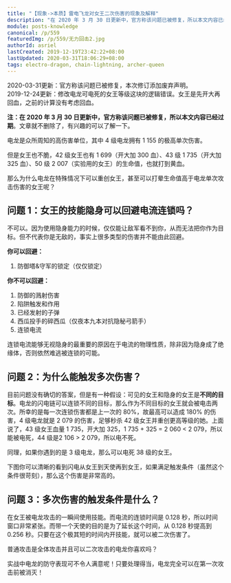 ```yaml
---
title: "【现象->本质】雷电飞龙对女王二次伤害的现象及解释"
description: "在 2020 年 3 月 30 日更新中，官方称该问题已被修复，所以本文内容已经过期。电龙是众所周知的高伤害单位，其中 4 级电龙拥有 1 155 的极高单次伤害，但是女王也不脆，50 级女王有高达 2 007 的生命值，也就打到黄血，那么为什么电龙在特殊情况下可以重创女王，甚至可以打晕生命值高于电龙单次攻击伤害的女王呢？"
module: posts-knowledge
canonical: /p/559
featuredImg: /p/559/无力回击2.jpg
authorId: asriel
lastCreated: 2019-12-19T23:42:22+08:00
lastUpdated: 2020-03-31T18:06:29+08:00
tags: electro-dragon, chain-lightning, archer-queen
---
```


<PostHistory>
2020-03-31更新：官方称该问题已被修复，本次修订添加废弃声明。<br>
2019-12-24更新：修改电龙可电死的女王等级这块的逻辑错误。女王是先开大再回血，之前的计算没有考虑回血。
</PostHistory>

**注：在 2020 年 3 月 30 日更新中，官方称该问题已被修复，所以本文内容已经过期**。文章就不删除了，有兴趣的可以了解一下。

电龙是众所周知的高伤害单位，其中 4 级电龙拥有 1 155 的极高单次伤害。

但是女王也不脆，42 级女王也有 1 699（开大加 300 血）、43 级 1 735（开大加 325 血）、50 级 2 007（实验用的女王）的生命值，也就打到黄血。

那么为什么电龙在特殊情况下可以重创女王，甚至可以打晕生命值高于电龙单次攻击伤害的女王呢？

## 问题 1：女王的技能隐身可以回避电流连锁吗？

不可以。因为使用隐身能力的时候，仅仅能让敌军看不到你，从而无法把你作为目标。但不代表你是无敌的，事实上很多类型的伤害并不能由此回避。

**你可以回避：**

1. 防御塔&守军的锁定（仅仅锁定）

**你不可以回避：**

1. 防御的溅射伤害
2. 陷阱触发和作用
3. 已经发射的子弹
4. 西瓜投手的碎西瓜（仅夜本九本对抗隐秘弓箭手）
5. 连锁电流

连锁电流能够无视隐身的最重要的原因在于电流的物理性质，除非因为隐身成了绝缘体，否则依然难逃被连锁的可能。

<Pic src="/p/559/反隐身2.gif" alt="" width="259" height="243" :lazyLoading="false" />

## 问题 2：为什么能触发多次伤害？

目前问题没有确切的答案，但是有一种假设：可见的女王和隐身的女王是**不同的目标**。电龙的闪电链可以连锁不同的目标，那么作为不同目标的女王就会被电击两次。所幸的是每一次连锁伤害都是上一次的 80%，故最高可以造成 180% 的伤害，4 级电龙就是 2 079 的伤害，足够秒杀 42 级女王并重创更高等级的她。上面说了，43 级女王血量 1 735，开大加 325，1 735 + 325 = 2 060 < 2 079，所以能被电死，44 级是2 106 > 2 079，所以电不死。

同理，如果你遇到的是 3 级电龙，那么可以电死 38 级的女王。

下图你可以清晰的看到闪电从女王到天使再到女王，如果满足触发条件（虽然这个条件很苛刻），那么这个伤害是非常高的。

<Pic src="/p/559/电龙制裁2.gif" alt="" width="472" height="274" />

## 问题 3：多次伤害的触发条件是什么？

在女王被电龙攻击的一瞬间使用技能。而电流的连锁时间是 0.128 秒，所以时间窗口非常紧张。而带一个天使的目的是为了延长这个时间，从 0.128 秒提高到 0.256 秒。只要在这个极其短的时间内开技能，就可以被二次伤害了。

普通攻击是全体攻击并且可以二次攻击的电龙你喜欢吗？

实战中电龙的防守表现可不令人满意呢！只要处理得当，电龙完全可以在第一次攻击前被消灭！

<Pic src="/p/559/无力回击2.jpg" alt="" width="1344" height="762" />